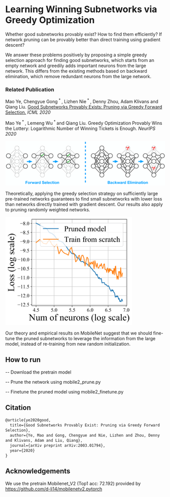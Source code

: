# Learning Winning Subnetworks via Greedy Optimization

Whether good subnetworks provably exist? How to find them efficiently? If network pruning can be provably better than direct training using gradient descent?

We answer these problems positively by proposing a simple greedy selection approach for finding good subnetworks, which starts from an empty network and greedily adds important neurons from the large network. This differs from the existing methods based on backward elimination, which remove redundant neurons from the large network.

### Related Publication

Mao Ye, Chengyue Gong<sup> * </sup>, Lizhen Nie<sup> * </sup>, Denny Zhou, Adam Klivans and Qiang Liu. [Good Subnetworks Provably Exists: Pruning via Greedy Forward Selection.](https://proceedings.icml.cc/static/paper_files/icml/2020/1781-Paper.pdf) *ICML 2020*

Mao Ye<sup> * </sup>, Lemeng Wu<sup> * </sup> and Qiang Liu. Greedy Optimization Provably Wins the Lottery: Logarithmic Number of Winning Tickets is Enough. *NeurIPS 2020*

<img src="fig/plot_add_del.png" width=800></img>

Theoretically, applying the greedy selection strategy on sufficiently large pre-trained networks guarantees to
find small subnetworks with lower loss than networks directly trained with gradient descent. Our
results also apply to pruning randomly weighted networks.

<img src="fig/toyrate.png" width=400></img>

Our theory and empirical results on MobileNet suggest that we should fine-tune the pruned subnetworks to leverage the information from the large model, instead
of re-training from new random initialization.

## How to run

-- Download the pretrain model

-- Prune the network using mobile2_prune.py

-- Finetune the pruned model using mobile2_finetune.py

## Citation

    @article{ye2020good,
      title={Good Subnetworks Provably Exist: Pruning via Greedy Forward Selection},
      author={Ye, Mao and Gong, Chengyue and Nie, Lizhen and Zhou, Denny and Klivans, Adam and Liu, Qiang},
      journal={arXiv preprint arXiv:2003.01794},
      year={2020}
    }

## Acknowledgements
We use the pretrain Mobilenet_V2 (Top1 acc: 72.192) provided by
https://github.com/d-li14/mobilenetv2.pytorch

